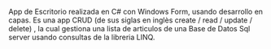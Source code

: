 App de Escritorio realizada en C# con Windows Form, usando desarrollo en capas.
Es una app CRUD (de sus siglas en inglès create / read / update / delete) , la cual gestiona una lista de articulos de una 
Base de Datos Sql server usando consultas de la libreria LINQ.
